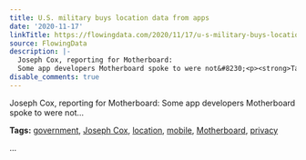 ```yaml
---
title: U.S. military buys location data from apps
date: '2020-11-17'
linkTitle: https://flowingdata.com/2020/11/17/u-s-military-buys-location-data-from-apps/
source: FlowingData
description: |-
  Joseph Cox, reporting for Motherboard:
  Some app developers Motherboard spoke to were not&#8230;<p><strong>Tags:</strong> <a href="https://flowingdata.com/tag/government/" rel="tag">government</a>, <a href="https://flowingdata.com/tag/joseph-cox/" rel="tag">Joseph Cox</a>, <a href="https://flowingdata.com/tag/location/" rel="tag">location</a>, <a href="https://flowingdata.com/tag/mobile/" rel="tag">mobile</a>, <a href="https://flowingdata.com/tag/motherboard/" rel="tag">Motherboard</a>, <a href="https://flowingdata.com/tag/privacy/" rel="tag">privacy</a></p> ...
disable_comments: true
---
```

Joseph Cox, reporting for Motherboard:
Some app developers Motherboard spoke to were not&#8230;<p><strong>Tags:</strong> <a href="https://flowingdata.com/tag/government/" rel="tag">government</a>, <a href="https://flowingdata.com/tag/joseph-cox/" rel="tag">Joseph Cox</a>, <a href="https://flowingdata.com/tag/location/" rel="tag">location</a>, <a href="https://flowingdata.com/tag/mobile/" rel="tag">mobile</a>, <a href="https://flowingdata.com/tag/motherboard/" rel="tag">Motherboard</a>, <a href="https://flowingdata.com/tag/privacy/" rel="tag">privacy</a></p> ...
